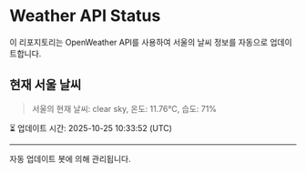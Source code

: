 
# Weather API Status

이 리포지토리는 OpenWeather API를 사용하여 서울의 날씨 정보를 자동으로 업데이트합니다.

## 현재 서울 날씨
> 서울의 현재 날씨: clear sky, 온도: 11.76°C, 습도: 71%

⏳ 업데이트 시간: 2025-10-25 10:33:52 (UTC)

---
자동 업데이트 봇에 의해 관리됩니다.
